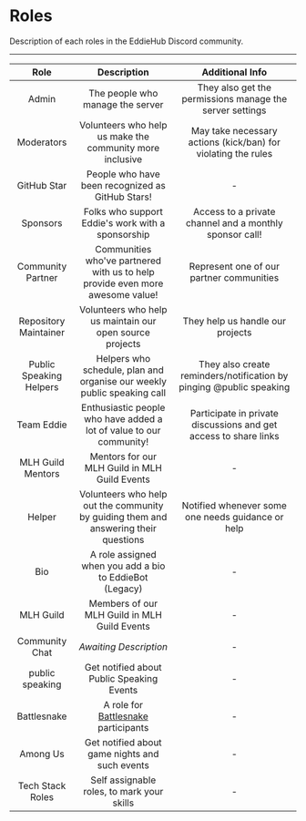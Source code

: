 # Roles

Description of each roles in the EddieHub Discord community.

---

| Role | Description | Additional Info |
| :---: | :---: | :---: |
| Admin | The people who manage the server | They also get the permissions manage the server settings |
| Moderators | Volunteers who help us make the community more inclusive | May take necessary actions (kick/ban) for violating the rules |
| GitHub Star | People who have been recognized as GitHub Stars! | - |
| Sponsors | Folks who support Eddie's work with a sponsorship  | Access to a private channel and a monthly sponsor call! |
| Community Partner | Communities who've partnered with us to help provide even more awesome value! | Represent one of our partner communities |
| Repository Maintainer | Volunteers who help us maintain our open source projects | They help us handle our projects |
| Public Speaking Helpers | Helpers who schedule, plan and organise our weekly public speaking call | They also create reminders/notification by pinging @public speaking |
| Team Eddie | Enthusiastic people who have added a lot of value to our community! | Participate in private discussions and get access to share links |
| MLH Guild Mentors | Mentors for our MLH Guild in MLH Guild Events | - |
| Helper | Volunteers who help out the community by guiding them and answering their questions | Notified whenever some one needs guidance or help |
| Bio | A role assigned when you add a bio to EddieBot (Legacy) | - |
| MLH Guild | Members of our MLH Guild in MLH Guild Events | - |
| Community Chat | _Awaiting Description_ | - |
| public speaking | Get notified about Public Speaking Events | - |
| Battlesnake | A role for [Battlesnake](https://play.battlesnake.com/) participants | - |
| Among Us | Get notified about game nights and such events | - |
| Tech Stack Roles | Self assignable roles, to mark your skills | - |
